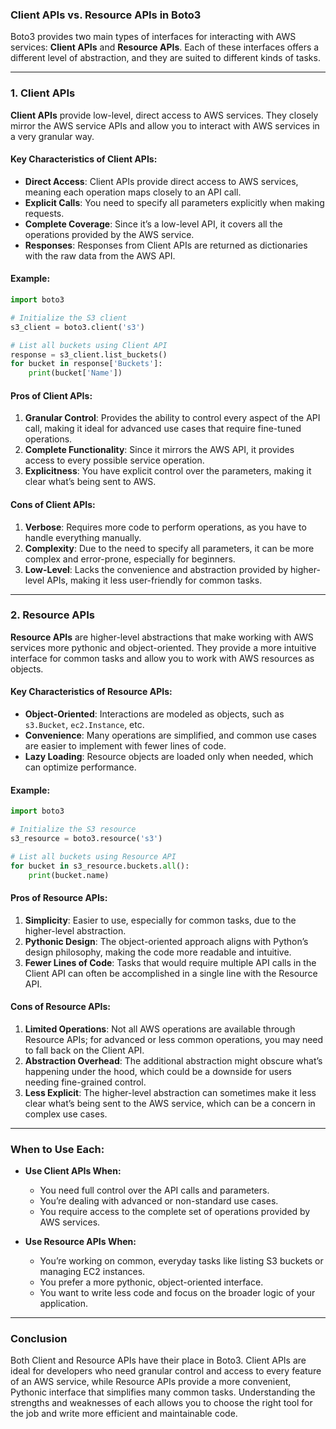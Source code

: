 ### **Client APIs vs. Resource APIs in Boto3**

Boto3 provides two main types of interfaces for interacting with AWS services: **Client APIs** and **Resource APIs**. Each of these interfaces offers a different level of abstraction, and they are suited to different kinds of tasks.

---

### **1. Client APIs**

**Client APIs** provide low-level, direct access to AWS services. They closely mirror the AWS service APIs and allow you to interact with AWS services in a very granular way.

#### **Key Characteristics of Client APIs:**

- **Direct Access**: Client APIs provide direct access to AWS services, meaning each operation maps closely to an API call.
- **Explicit Calls**: You need to specify all parameters explicitly when making requests.
- **Complete Coverage**: Since it’s a low-level API, it covers all the operations provided by the AWS service.
- **Responses**: Responses from Client APIs are returned as dictionaries with the raw data from the AWS API.

#### **Example:**

```python
import boto3

# Initialize the S3 client
s3_client = boto3.client('s3')

# List all buckets using Client API
response = s3_client.list_buckets()
for bucket in response['Buckets']:
    print(bucket['Name'])
```

#### **Pros of Client APIs:**

1. **Granular Control**: Provides the ability to control every aspect of the API call, making it ideal for advanced use cases that require fine-tuned operations.
2. **Complete Functionality**: Since it mirrors the AWS API, it provides access to every possible service operation.
3. **Explicitness**: You have explicit control over the parameters, making it clear what’s being sent to AWS.

#### **Cons of Client APIs:**

1. **Verbose**: Requires more code to perform operations, as you have to handle everything manually.
2. **Complexity**: Due to the need to specify all parameters, it can be more complex and error-prone, especially for beginners.
3. **Low-Level**: Lacks the convenience and abstraction provided by higher-level APIs, making it less user-friendly for common tasks.

---

### **2. Resource APIs**

**Resource APIs** are higher-level abstractions that make working with AWS services more pythonic and object-oriented. They provide a more intuitive interface for common tasks and allow you to work with AWS resources as objects.

#### **Key Characteristics of Resource APIs:**

- **Object-Oriented**: Interactions are modeled as objects, such as `s3.Bucket`, `ec2.Instance`, etc.
- **Convenience**: Many operations are simplified, and common use cases are easier to implement with fewer lines of code.
- **Lazy Loading**: Resource objects are loaded only when needed, which can optimize performance.

#### **Example:**

```python
import boto3

# Initialize the S3 resource
s3_resource = boto3.resource('s3')

# List all buckets using Resource API
for bucket in s3_resource.buckets.all():
    print(bucket.name)
```

#### **Pros of Resource APIs:**

1. **Simplicity**: Easier to use, especially for common tasks, due to the higher-level abstraction.
2. **Pythonic Design**: The object-oriented approach aligns with Python’s design philosophy, making the code more readable and intuitive.
3. **Fewer Lines of Code**: Tasks that would require multiple API calls in the Client API can often be accomplished in a single line with the Resource API.

#### **Cons of Resource APIs:**

1. **Limited Operations**: Not all AWS operations are available through Resource APIs; for advanced or less common operations, you may need to fall back on the Client API.
2. **Abstraction Overhead**: The additional abstraction might obscure what’s happening under the hood, which could be a downside for users needing fine-grained control.
3. **Less Explicit**: The higher-level abstraction can sometimes make it less clear what’s being sent to the AWS service, which can be a concern in complex use cases.

---

### **When to Use Each:**

- **Use Client APIs When:**
  - You need full control over the API calls and parameters.
  - You’re dealing with advanced or non-standard use cases.
  - You require access to the complete set of operations provided by AWS services.

- **Use Resource APIs When:**
  - You’re working on common, everyday tasks like listing S3 buckets or managing EC2 instances.
  - You prefer a more pythonic, object-oriented interface.
  - You want to write less code and focus on the broader logic of your application.

---

### **Conclusion**

Both Client and Resource APIs have their place in Boto3. Client APIs are ideal for developers who need granular control and access to every feature of an AWS service, while Resource APIs provide a more convenient, Pythonic interface that simplifies many common tasks. Understanding the strengths and weaknesses of each allows you to choose the right tool for the job and write more efficient and maintainable code.
